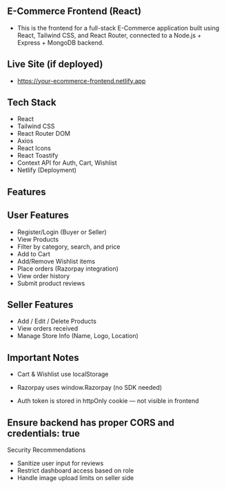 ## E-Commerce Frontend (React)

- This is the frontend for a full-stack E-Commerce application built using React, Tailwind CSS, and React Router, connected to a Node.js + Express + MongoDB backend.

## Live Site (if deployed)

- https://your-ecommerce-frontend.netlify.app

## Tech Stack

- React
- Tailwind CSS
- React Router DOM
- Axios
- React Icons
- React Toastify
- Context API for Auth, Cart, Wishlist
- Netlify (Deployment)

## Features

## User Features

- Register/Login (Buyer or Seller)
- View Products
- Filter by category, search, and price
- Add to Cart
- Add/Remove Wishlist items
- Place orders (Razorpay integration)
- View order history
- Submit product reviews

## Seller Features

- Add / Edit / Delete Products
- View orders received
- Manage Store Info (Name, Logo, Location)

## Important Notes

- Cart & Wishlist use localStorage

- Razorpay uses window.Razorpay (no SDK needed)

- Auth token is stored in httpOnly cookie — not visible in frontend

## Ensure backend has proper CORS and credentials: true

Security Recommendations

- Sanitize user input for reviews
- Restrict dashboard access based on role
- Handle image upload limits on seller side

